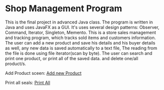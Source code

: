 # Shop Management Program
This is the final project in advanced Java class.
The program is written in Java and uses JavaFX as a GUI.
It's uses several design patterns: Observer, Command, Iterator, Singleton, Memento. 
This is a store sales management and tracking program, which tracks sold items and customers information.
The user can add a new product and save his details and his buyer details as well, any new data is saved automatically to a text file, The reading from the file is done using file iterator(scan by byte).
The user can search and print one product, or print all of the saved data. and delete one/all product/s.

Add Product sceen:  [Add new Product](image/AddProductScreen.png)

Print all seals:     [Print All](image/PrintAllProductScreen.png)



